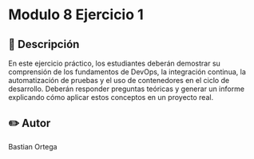 # Modulo 8 Ejercicio 1

## 📖 Descripción
En este ejercicio práctico, los estudiantes deberán demostrar su comprensión de los fundamentos de DevOps, la integración continua, la automatización de pruebas y el uso de contenedores en el ciclo de desarrollo. Deberán responder preguntas teóricas y generar un informe explicando cómo aplicar estos conceptos en un proyecto real.

## :pencil2: Autor
Bastian Ortega
